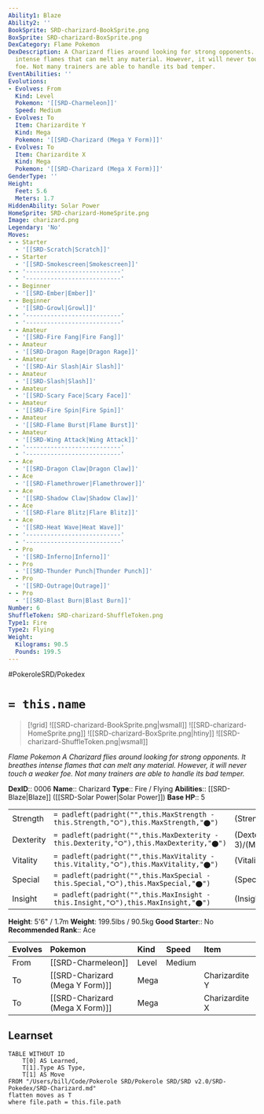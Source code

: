 ```yaml
---
Ability1: Blaze
Ability2: ''
BookSprite: SRD-charizard-BookSprite.png
BoxSprite: SRD-charizard-BoxSprite.png
DexCategory: Flame Pokemon
DexDescription: A Charizard flies around looking for strong opponents. It breathes
  intense flames that can melt any material. However, it will never touch a weaker
  foe. Not many trainers are able to handle its bad temper.
EventAbilities: ''
Evolutions:
- Evolves: From
  Kind: Level
  Pokemon: '[[SRD-Charmeleon]]'
  Speed: Medium
- Evolves: To
  Item: Charizardite Y
  Kind: Mega
  Pokemon: '[[SRD-Charizard (Mega Y Form)]]'
- Evolves: To
  Item: Charizardite X
  Kind: Mega
  Pokemon: '[[SRD-Charizard (Mega X Form)]]'
GenderType: ''
Height:
  Feet: 5.6
  Meters: 1.7
HiddenAbility: Solar Power
HomeSprite: SRD-charizard-HomeSprite.png
Image: charizard.png
Legendary: 'No'
Moves:
- - Starter
  - '[[SRD-Scratch|Scratch]]'
- - Starter
  - '[[SRD-Smokescreen|Smokescreen]]'
- - '---------------------------'
  - '---------------------------'
- - Beginner
  - '[[SRD-Ember|Ember]]'
- - Beginner
  - '[[SRD-Growl|Growl]]'
- - '---------------------------'
  - '---------------------------'
- - Amateur
  - '[[SRD-Fire Fang|Fire Fang]]'
- - Amateur
  - '[[SRD-Dragon Rage|Dragon Rage]]'
- - Amateur
  - '[[SRD-Air Slash|Air Slash]]'
- - Amateur
  - '[[SRD-Slash|Slash]]'
- - Amateur
  - '[[SRD-Scary Face|Scary Face]]'
- - Amateur
  - '[[SRD-Fire Spin|Fire Spin]]'
- - Amateur
  - '[[SRD-Flame Burst|Flame Burst]]'
- - Amateur
  - '[[SRD-Wing Attack|Wing Attack]]'
- - '---------------------------'
  - '---------------------------'
- - Ace
  - '[[SRD-Dragon Claw|Dragon Claw]]'
- - Ace
  - '[[SRD-Flamethrower|Flamethrower]]'
- - Ace
  - '[[SRD-Shadow Claw|Shadow Claw]]'
- - Ace
  - '[[SRD-Flare Blitz|Flare Blitz]]'
- - Ace
  - '[[SRD-Heat Wave|Heat Wave]]'
- - '---------------------------'
  - '---------------------------'
- - Pro
  - '[[SRD-Inferno|Inferno]]'
- - Pro
  - '[[SRD-Thunder Punch|Thunder Punch]]'
- - Pro
  - '[[SRD-Outrage|Outrage]]'
- - Pro
  - '[[SRD-Blast Burn|Blast Burn]]'
Number: 6
ShuffleToken: SRD-charizard-ShuffleToken.png
Type1: Fire
Type2: Flying
Weight:
  Kilograms: 90.5
  Pounds: 199.5
---
```


#PokeroleSRD/Pokedex

# `= this.name`

> [!grid]
> ![[SRD-charizard-BookSprite.png|wsmall]]
> ![[SRD-charizard-HomeSprite.png]]
> ![[SRD-charizard-BoxSprite.png|htiny]]
> ![[SRD-charizard-ShuffleToken.png|wsmall]]


*Flame Pokemon*
*A Charizard flies around looking for strong opponents. It breathes intense flames that can melt any material. However, it will never touch a weaker foe. Not many trainers are able to handle its bad temper.*

**DexID**:: 0006
**Name**:: Charizard
**Type**:: Fire / Flying
**Abilities**:: [[SRD-Blaze|Blaze]] ([[SRD-Solar Power|Solar Power]])
**Base HP**:: 5

|           |                                                                                        |                                          |
| --------- | -------------------------------------------------------------------------------------- | ---------------------------------------- |
| Strength  | `= padleft(padright("",this.MaxStrength - this.Strength,"⭘"),this.MaxStrength,"⬤")`    | (Strength::2)/(MaxStrength::5)   |
| Dexterity | `= padleft(padright("",this.MaxDexterity - this.Dexterity,"⭘"),this.MaxDexterity,"⬤")` | (Dexterity:: 3)/(MaxDexterity::6) |
| Vitality  | `= padleft(padright("",this.MaxVitality - this.Vitality,"⭘"),this.MaxVitality,"⬤")`    | (Vitality::2)/(MaxVitality::5)   |
| Special   | `= padleft(padright("",this.MaxSpecial - this.Special,"⭘"),this.MaxSpecial,"⬤")`       | (Special::3)/(MaxSpecial::6)     |
| Insight   | `= padleft(padright("",this.MaxInsight - this.Insight,"⭘"),this.MaxInsight,"⬤")`       | (Insight::2)/(MaxInsight::5)     |

**Height**: 5'6" / 1.7m
**Weight**: 199.5lbs / 90.5kg
**Good Starter**:: No
**Recommended Rank**:: Ace

| Evolves   | Pokemon                         | Kind   | Speed   | Item           |
|:----------|:--------------------------------|:-------|:--------|:---------------|
| From      | [[SRD-Charmeleon]]              | Level  | Medium  |                |
| To        | [[SRD-Charizard (Mega Y Form)]] | Mega   |         | Charizardite Y |
| To        | [[SRD-Charizard (Mega X Form)]] | Mega   |         | Charizardite X |

## Learnset

```dataview
TABLE WITHOUT ID
    T[0] AS Learned,
    T[1].Type AS Type,
    T[1] AS Move
FROM "/Users/bill/Code/Pokerole SRD/Pokerole SRD/SRD v2.0/SRD-Pokedex/SRD-Charizard.md"
flatten moves as T
where file.path = this.file.path
```
